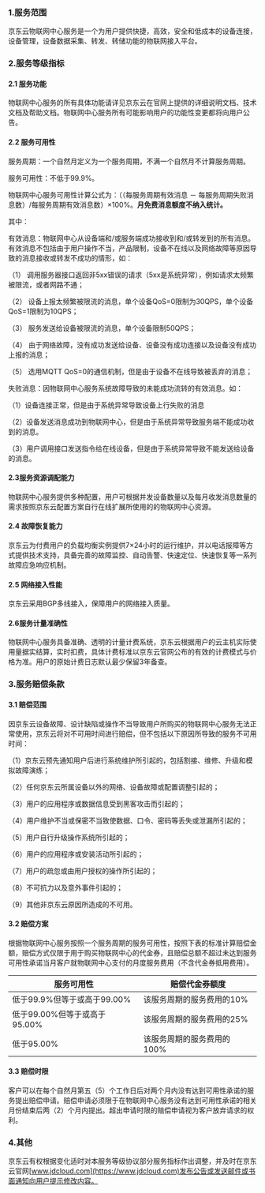 ### 1.服务范围

京东云物联网中心服务是一个为用户提供快捷，高效，安全和低成本的设备连接，设备管理，设备数据采集、转发、转储功能的物联网接入平台。

### 2.服务等级指标 

#### 2.1 服务功能

物联网中心服务的所有具体功能请详见京东云在官网上提供的详细说明文档、技术文档及帮助文档。物联网中心服务所有可能影响用户的功能性变更都将向用户公告。 

#### 2.2 服务可用性

服务周期：一个自然月定义为一个服务周期，不满一个自然月不计算服务周期。

服务可用性：不低于99.9%。

物联网中心服务可用性计算公式为：（（每服务周期有效消息 － 每服务周期失败消息数）/每服务周期有效消息数）×100%。**月免费消息额度不纳入统计。** 

其中：

有效消息：物联网中心从设备端和/或服务端成功接收到和/或转发到的所有消息。有效消息不包括由于用户操作不当，产品限制，设备不在线以及网络故障等原因导致的消息接收或转发不成功的情形，如：

（1） 调用服务器接口返回非5xx错误的请求（5xx是系统异常），例如请求太频繁被限流，或者网路不通；

（2） 设备上报太频繁被限流的消息，单个设备QoS=0限制为30QPS，单个设备QoS=1限制为10QPS；

（3） 服务发送给设备被限流的消息，单个设备限制50QPS；

（4） 由于网络故障，没有成功发送给设备、设备没有成功连接以及设备没有成功上报的消息；

（5） 选用MQTT QoS=0的通信机制，但是由于设备不在线导致被丢弃的消息；

失败消息：因物联网中心服务系统故障导致的未能成功流转的有效消息。如：

（1）设备连接正常，但是由于系统异常导致设备上行失败的消息

（2）设备发送消息成功到物联网中心，但是由于系统异常导致服务端不能成功收到的消息。

（3）用户调用接口发送指令给在线设备，但是由于系统异常导致不能发送给设备的消息。 

#### 2.3服务资源调配能力

物联网中心服务提供多种配置，用户可根据并发设备数量以及每月收发消息数量的需求按照京东云配置方案自行在线扩展所使用的的物联网中心资源。 

#### 2.4 故障恢复能力 

京东云为付费用户的负载均衡实例提供7×24小时的运行维护，并以电话报障等方式提供技术支持，具备完善的故障监控、自动告警、快速定位、快速恢复等一系列故障应急响应机制。 

#### 2.5 网络接入性能

京东云采用BGP多线接入，保障用户的网络接入质量。 

#### 2.6服务计量准确性

 

物联网中心服务具备准确、透明的计量计费系统，京东云根据用户的云主机实际使用量据实结算，实时扣费，具体计费标准以京东云官网公布的有效的计费模式与价格为准。用户的原始计费日志默认最少保留3年备查。 

### 3.服务赔偿条款 

#### 3.1 赔偿范围

因京东云设备故障、设计缺陷或操作不当导致用户所购买的物联网中心服务无法正常使用，京东云将对不可用时间进行赔偿，但不包括以下原因所导致的服务不可用时间：

（1）京东云预先通知用户后进行系统维护所引起的，包括割接、维修、升级和模拟故障演练；

（2）任何京东云所属设备以外的网络、设备故障或配置调整引起的；

（3）用户的应用程序或数据信息受到黑客攻击而引起的；

（4）用户维护不当或保密不当致使数据、口令、密码等丢失或泄漏所引起的；

（5）用户自行升级操作系统所引起的；

（6）用户的应用程序或安装活动所引起的；

（7）用户的疏忽或由用户授权的操作所引起的；

（8）不可抗力以及意外事件引起的；

（9）其他非京东云原因所造成的不可用。 

#### 3.2 赔偿方案

根据物联网中心服务按照一个服务周期的服务可用性，按照下表的标准计算赔偿金额，赔偿方式仅限于用于购买物联网中心的代金券，且赔偿总额不超过未达到服务可用性承诺当月客户就物联网中心支付的月度服务费用（不含代金券抵用费用）。


| 服务可用性                   | 赔偿代金券额度             |
| ---------------------------- | -------------------------- |
| 低于99.9%但等于或高于99.00%  | 该服务周期的服务费用的10%  |
| 低于99.00%但等于或高于95.00% | 该服务周期的服务费用的25%  |
| 低于95.00%                   | 该服务周期的服务费用的100% |


#### 3.3 赔偿时限

客户可以在每个自然月第五（5）个工作日后对两个月内没有达到可用性承诺的服务提出赔偿申请。赔偿申请必须限于在物联网中心服务没有达到可用性承诺的相关月份结束后两（2）个月内提出。超出申请时限的赔偿申请视为客户放弃请求的权利。

### 4.其他

京东云有权根据变化适时对本服务等级协议部分服务指标作出调整，并及时在京东云官网[www.jdcloud.com](https://www.jdcloud.com)发布公告或发送邮件或书面通知向用户提示修改内容。


